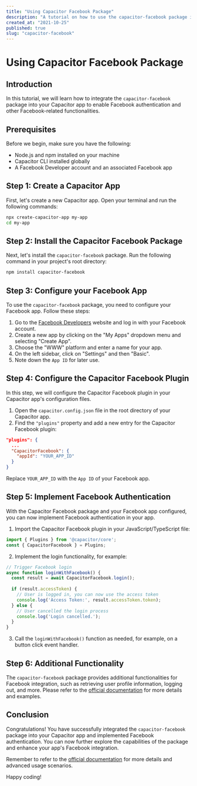 ```yaml
---
title: "Using Capacitor Facebook Package"
description: "A tutorial on how to use the capacitor-facebook package in your Capacitor app"
created_at: "2021-10-25"
published: true
slug: "capacitor-facebook"
---
```


# Using Capacitor Facebook Package

## Introduction

In this tutorial, we will learn how to integrate the `capacitor-facebook` package into your Capacitor app to enable Facebook authentication and other Facebook-related functionalities.

## Prerequisites

Before we begin, make sure you have the following:

- Node.js and npm installed on your machine
- Capacitor CLI installed globally
- A Facebook Developer account and an associated Facebook app

## Step 1: Create a Capacitor App

First, let's create a new Capacitor app. Open your terminal and run the following commands:

```bash
npx create-capacitor-app my-app
cd my-app
```

## Step 2: Install the Capacitor Facebook Package

Next, let's install the `capacitor-facebook` package. Run the following command in your project's root directory:

```bash
npm install capacitor-facebook
```

## Step 3: Configure your Facebook App

To use the `capacitor-facebook` package, you need to configure your Facebook app. Follow these steps:

1. Go to the [Facebook Developers](https://developers.facebook.com/) website and log in with your Facebook account.
2. Create a new app by clicking on the "My Apps" dropdown menu and selecting "Create App".
3. Choose the "WWW" platform and enter a name for your app.
4. On the left sidebar, click on "Settings" and then "Basic".
5. Note down the `App ID` for later use.

## Step 4: Configure the Capacitor Facebook Plugin

In this step, we will configure the Capacitor Facebook plugin in your Capacitor app's configuration files.

1. Open the `capacitor.config.json` file in the root directory of your Capacitor app.
2. Find the `"plugins"` property and add a new entry for the Capacitor Facebook plugin:

```json
"plugins": {
  ...
  "CapacitorFacebook": {
    "appId": "YOUR_APP_ID"
  }
}
```

Replace `YOUR_APP_ID` with the `App ID` of your Facebook app.

## Step 5: Implement Facebook Authentication

With the Capacitor Facebook package and your Facebook app configured, you can now implement Facebook authentication in your app.

1. Import the Capacitor Facebook plugin in your JavaScript/TypeScript file:

```javascript
import { Plugins } from '@capacitor/core';
const { CapacitorFacebook } = Plugins;
```

2. Implement the login functionality, for example:

```javascript
// Trigger Facebook login
async function loginWithFacebook() {
  const result = await CapacitorFacebook.login();
  
  if (result.accessToken) {
    // User is logged in, you can now use the access token
    console.log('Access Token:', result.accessToken.token);
  } else {
    // User cancelled the login process
    console.log('Login cancelled.');
  }
}
```

3. Call the `loginWithFacebook()` function as needed, for example, on a button click event handler.

## Step 6: Additional Functionality

The `capacitor-facebook` package provides additional functionalities for Facebook integration, such as retrieving user profile information, logging out, and more. Please refer to the [official documentation](https://github.com/capacitor-community/facebook) for more details and examples.

## Conclusion

Congratulations! You have successfully integrated the `capacitor-facebook` package into your Capacitor app and implemented Facebook authentication. You can now further explore the capabilities of the package and enhance your app's Facebook integration.

Remember to refer to the [official documentation](https://github.com/capacitor-community/facebook) for more details and advanced usage scenarios.

Happy coding!